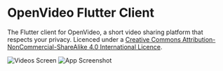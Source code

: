 # OpenVideo Flutter Client

The Flutter client for OpenVideo, a short video sharing platform that respects your privacy. Licenced under a [Creative Commons Attribution-NonCommercial-ShareAlike 4.0 International Licence](https://creativecommons.org/licenses/by-nc-sa/4.0/).

![Videos Screen](https://i.imgur.com/NleLHNZ.png) ![App Screenshot](https://i.imgur.com/JLwoY5m.png)